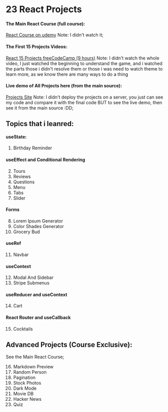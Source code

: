 # 23 React Projects

#### The Main React Course (full course):
[React Course on udemy](https://www.udemy.com/course/react-tutorial-and-projects-course/?referralCode=FEE6A921AF07E2563CEF)
Note: I didn't watch it;

#### The First 15 Projects Videos:
[React 15 Projects freeCodeCamp (9 hours)](https://www.youtube.com/watch?v=a_7Z7C_JCyo&pp=ygURcmVhY3QgMTUgcHJvamVjdHM%3D)
Note: I didn't watch the whole video, I just watched the beginning to understand the game, and i watched the parts those i didn't resolve them
or those i was need to watch theme to learn more, as we know there are many ways to do a thing

#### Live demo of All Projects here (from the main source):
[Projects Site](https://react-projects.netlify.app/)
Note: I didn't deploy the projects on a server, you just can see my code and compare it with the final code
BUT to see the live demo, then see it from the main source :DD;





## Topics that i leanred:

#### useState:
1. Birthday Reminder

#### useEffect and Conditional Rendering
2. Tours
3. Reviews
4. Questions
5. Menu
6. Tabs
7. Slider

#### Forms
8. Lorem Ipsum Generator
9. Color Shades Generator
10. Grocery Bud

#### useRef
11. Navbar

#### useContext
12. Modal And Sidebar
13. Stripe Submenus

#### useReducer and useContext
14. Cart

#### React Router and useCallback
15. Cocktails

## Advanced Projects (Course Exclusive):
See the Main React Course;

16. Markdown Preview
17. Random Person
18. Pagination
19. Stock Photos
20. Dark Mode
21. Movie DB
22. Hacker News
23. Quiz
